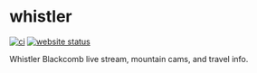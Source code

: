 # whistler

[![ci](https://github.com/geocoug/whistler/actions/workflows/ci.yml/badge.svg)](https://github.com/geocoug/whistler/actions/workflows/ci.yml)
[![website status](https://img.shields.io/website.svg?down_color=red&down_message=down&up_color=green&up_message=up&url=http%3A%2F%2Fwhistler.geocoug.com)](https://whistler.geocoug.com)

Whistler Blackcomb live stream, mountain cams, and travel info.
